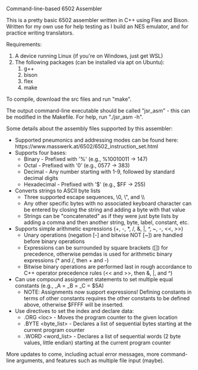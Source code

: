 Command-line-based 6502 Assembler

This is a pretty basic 6502 assembler written in C++ using Flex and Bison. Written for my own use for help testing as I build an NES emulator, and for practice writing translators.

Requirements:
<ol>
	<li>
		A device running Linux (if you're on Windows, just get WSL)
	</li>
	<li>
		The following packages (can be installed via apt on Ubuntu):
		<ol>
			<li>
				g++
			</li>
			<li>
				bison
			</li>
			<li>
				flex
			</li>
			<li>
				make
			</li>
		</ol>
	</li>
</ol>

To compile, download the src files and run "make".

The output command-line executable should be called "jsr_asm" - this can be modified in the Makefile. For help, run "./jsr_asm -h".

Some details about the assembly files supported by this assembler:
<ul>
	<li>
		Supported pneumonics and addressing modes can be found here: https://www.masswerk.at/6502/6502_instruction_set.html
	</li>
	<li>
		Supports four bases:
		<ul>
			<li>
				Binary - Prefixed with '%' (e.g., %10010011 -> 147)
			</li>
			<li>
				Octal - Prefixed with '0' (e.g., 0577 -> 383)
			</li>
			<li>
				Decimal - Any number starting with 1-9, followed by standard decimal digits
			</li>
			<li>
				Hexadecimal	- Prefixed with '$' (e.g., $FF -> 255)
			</li>
		</ul>
	</li>
	<li>
		Converts strings to ASCII byte lists
		<ul>
			<li> 
				Three supported escape sequences, \0, \", and \\
			</li>
			<li>
				Any other specific bytes with no associated keyboard character can be entered by closing the string and adding a byte with that value
			</li>
			<li>
				Strings can be "concatenated" as if they were just byte lists by adding a comma and then another string, byte, label, constant, etc.
			</li>
		</ul>
  	</li>
	<li>
		Supports simple arithmetic expressions (+, -, *, /, &, |, ^, ~, -, <<, >>)
			<ul>
				<li>
					Unary operations (negation [-] and bitwise NOT [~]) are handled before binary operations
				</li>
				<li>
					Expressions can be surrounded by square brackets ([]) for precedence, otherwise pemdas is used for arithmetic binary expressions (* and /, then + and -)
				</li>
				<li>
					Bitwise binary operations are performed last in rough accordance to C++ operator precedence rules (<< and >>, then &, |, and ^)
				</li>
			</ul>
	</li>
	<li>
		Can use compound assignment statements to set multiple equal constants (e.g., _A = _B = _C = $5A)
		<ul>
			<li>
				NOTE: Assignments now support expressions! Defining constants in terms of other constants requires the other constants to be defined above, otherwise $FFFF will be inserted.
			</li>
		</ul>
	</li>
	<li>
		Use directives to set the index and declare data:
		<ul>
			<li>
				.ORG &lt;loc&gt; - Moves the program counter to the given location
			</li>
			<li>
				.BYTE &lt;byte_list&gt; - Declares a list of sequential bytes starting at the current program counter
			</li>
			<li>
				.WORD &lt;word_list&gt; - Declares a list of sequential words (2 byte values, little endian) starting at the current program counter 
			</li>
		</ul>
	</li>
</ul>
	

More updates to come, including actual error messages, more command-line arguments, and features such as multiple file input (maybe).
